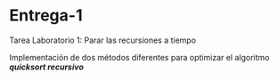 # Entrega-1
Tarea Laboratorio 1: Parar las recursiones a tiempo

Implementación de dos métodos diferentes para optimizar el algoritmo **_quicksort recursivo_**
